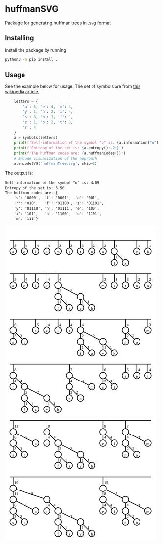 # huffmanSVG
Package for generating huffman trees in .svg format

## Installing
Install the package by running
```bash
python3 -m pip install .
```

## Usage
See the example below for usage. The set of symbols are from [this wikipedia article.](https://en.wikipedia.org/wiki/Information_theory) 
```python
    letters = {
        'a': 5, 'e': 4, 'm': 3,
        'y': 1, 'n': 2, 'i': 4,
        's': 3, 'h': 1, 'f': 1,
        'z': 1, 'o': 2, 't': 3,
        'r': 4
    }
    a = Symbols(letters)
    print(f'Self-information of the symbol "o" is: {a.information("o"):.2f}')
    print(f'Entropy of the set is: {a.entropy():.2f}')
    print(f'The huffman codes are: {a.huffmanCodes()}')
    # Encode visualization of the approach
    a.encodeSVG('huffmanTree.svg', skip=2)
```
The output is:
```txt
Self-information of the symbol "o" is: 4.09
Entropy of the set is: 3.50
The huffman codes are: {
    's': '0000',  't': '0001',  'a': '001',
    'r': '010',   'f': '01100', 'z': '01101',
    'y': '01110', 'h': '01111', 'e': '100', 
    'i': '101',   'n': '1100',  'o': '1101',
    'm': '111'}
```
![](huffmanTree.svg)